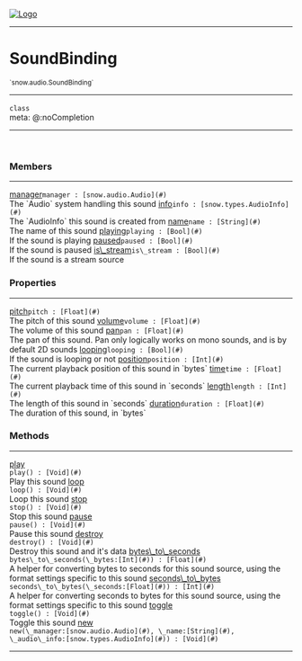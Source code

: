 
[![Logo](../../../images/logo.png)](../../../api/index.html)

---



<h1>SoundBinding</h1>
<small>`snow.audio.SoundBinding`</small>



---

`class`
<span class="meta">
<br/>meta: @:noCompletion
</span>


---

&nbsp;
&nbsp;



<h3>Members</h3> <hr/><span class="member apipage">
                <a name="manager"><a class="lift" href="#manager">manager</a></a><code class="signature apipage">manager : [snow.audio.Audio](#)</code><br/></span>
            <span class="small_desc_flat">The `Audio` system handling this sound</span><span class="member apipage">
                <a name="info"><a class="lift" href="#info">info</a></a><code class="signature apipage">info : [snow.types.AudioInfo](#)</code><br/></span>
            <span class="small_desc_flat">The `AudioInfo` this sound is created from</span><span class="member apipage">
                <a name="name"><a class="lift" href="#name">name</a></a><code class="signature apipage">name : [String](#)</code><br/></span>
            <span class="small_desc_flat">The name of this sound</span><span class="member apipage">
                <a name="playing"><a class="lift" href="#playing">playing</a></a><code class="signature apipage">playing : [Bool](#)</code><br/></span>
            <span class="small_desc_flat">If the sound is playing</span><span class="member apipage">
                <a name="paused"><a class="lift" href="#paused">paused</a></a><code class="signature apipage">paused : [Bool](#)</code><br/></span>
            <span class="small_desc_flat">If the sound is paused</span><span class="member apipage">
                <a name="is_stream"><a class="lift" href="#is_stream">is\_stream</a></a><code class="signature apipage">is\_stream : [Bool](#)</code><br/></span>
            <span class="small_desc_flat">If the sound is a stream source</span>



<h3>Properties</h3> <hr/><span class="member apipage">
                <a name="pitch"><a class="lift" href="#pitch">pitch</a></a><code class="signature apipage">pitch : [Float](#)</code><br/></span>
            <span class="small_desc_flat">The pitch of this sound</span><span class="member apipage">
                <a name="volume"><a class="lift" href="#volume">volume</a></a><code class="signature apipage">volume : [Float](#)</code><br/></span>
            <span class="small_desc_flat">The volume of this sound</span><span class="member apipage">
                <a name="pan"><a class="lift" href="#pan">pan</a></a><code class="signature apipage">pan : [Float](#)</code><br/></span>
            <span class="small_desc_flat">The pan of this sound. Pan only logically works on mono sounds, and is by default 2D sounds</span><span class="member apipage">
                <a name="looping"><a class="lift" href="#looping">looping</a></a><code class="signature apipage">looping : [Bool](#)</code><br/></span>
            <span class="small_desc_flat">If the sound is looping or not</span><span class="member apipage">
                <a name="position"><a class="lift" href="#position">position</a></a><code class="signature apipage">position : [Int](#)</code><br/></span>
            <span class="small_desc_flat">The current playback position of this sound in `bytes`</span><span class="member apipage">
                <a name="time"><a class="lift" href="#time">time</a></a><code class="signature apipage">time : [Float](#)</code><br/></span>
            <span class="small_desc_flat">The current playback time of this sound in `seconds`</span><span class="member apipage">
                <a name="length"><a class="lift" href="#length">length</a></a><code class="signature apipage">length : [Int](#)</code><br/></span>
            <span class="small_desc_flat">The length of this sound in `seconds`</span><span class="member apipage">
                <a name="duration"><a class="lift" href="#duration">duration</a></a><code class="signature apipage">duration : [Float](#)</code><br/></span>
            <span class="small_desc_flat">The duration of this sound, in `bytes`</span>



<h3>Methods</h3> <hr/><span class="method apipage">
            <a name="play"><a class="lift" href="#play">play</a></a> <div class="clear"></div><code class="signature apipage">play() : [Void](#)</code><br/><span class="small_desc_flat">Play this sound</span>
        </span>
    <span class="method apipage">
            <a name="loop"><a class="lift" href="#loop">loop</a></a> <div class="clear"></div><code class="signature apipage">loop() : [Void](#)</code><br/><span class="small_desc_flat">Loop this sound</span>
        </span>
    <span class="method apipage">
            <a name="stop"><a class="lift" href="#stop">stop</a></a> <div class="clear"></div><code class="signature apipage">stop() : [Void](#)</code><br/><span class="small_desc_flat">Stop this sound</span>
        </span>
    <span class="method apipage">
            <a name="pause"><a class="lift" href="#pause">pause</a></a> <div class="clear"></div><code class="signature apipage">pause() : [Void](#)</code><br/><span class="small_desc_flat">Pause this sound</span>
        </span>
    <span class="method apipage">
            <a name="destroy"><a class="lift" href="#destroy">destroy</a></a> <div class="clear"></div><code class="signature apipage">destroy() : [Void](#)</code><br/><span class="small_desc_flat">Destroy this sound and it's data</span>
        </span>
    <span class="method apipage">
            <a name="bytes_to_seconds"><a class="lift" href="#bytes_to_seconds">bytes\_to\_seconds</a></a> <div class="clear"></div><code class="signature apipage">bytes\_to\_seconds(\_bytes:[Int](#)<span></span>) : [Float](#)</code><br/><span class="small_desc_flat">A helper for converting bytes to seconds for this sound source, using the format settings specific to this sound</span>
        </span>
    <span class="method apipage">
            <a name="seconds_to_bytes"><a class="lift" href="#seconds_to_bytes">seconds\_to\_bytes</a></a> <div class="clear"></div><code class="signature apipage">seconds\_to\_bytes(\_seconds:[Float](#)<span></span>) : [Int](#)</code><br/><span class="small_desc_flat">A helper for converting seconds to bytes for this sound source, using the format settings specific to this sound</span>
        </span>
    <span class="method apipage">
            <a name="toggle"><a class="lift" href="#toggle">toggle</a></a> <div class="clear"></div><code class="signature apipage">toggle() : [Void](#)</code><br/><span class="small_desc_flat">Toggle this sound</span>
        </span>
    <span class="method apipage">
            <a name="new"><a class="lift" href="#new">new</a></a> <div class="clear"></div><code class="signature apipage">new(\_manager:[snow.audio.Audio](#)<span></span>, \_name:[String](#)<span></span>, \_audio\_info:[snow.types.AudioInfo](#)<span></span>) : [Void](#)</code><br/><span class="small_desc_flat"></span>
        </span>
    





---

&nbsp;
&nbsp;
&nbsp;
&nbsp;